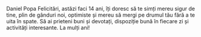 Daniel Popa Felicitări, astăzi faci 14 ani, îți doresc să te simți mereu sigur de tine, plin de gânduri noi, optimiste și mereu să mergi pe drumul tău fără a te uita în spate. Să ai prieteni buni și devotați, dispoziție bună în fiecare zi și activități interesante. La mulți ani!
